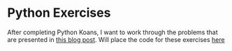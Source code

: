 # Python Exercises

After completing Python Koans, I want to work through the problems that are presented in [this blog post](https://www.ynonperek.com/2017/09/21/python-exercises/). Will place the code for these exercises [here](https://github.com/nkuik/practice-code/tree/master/python)

